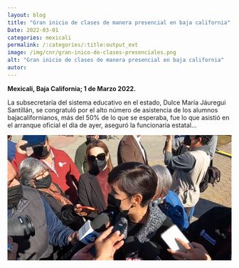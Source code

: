 ```yaml
---
layout: blog
title: "Gran inicio de clases de manera presencial en baja california"
Date: 2022-03-01
categories: mexicali
permalink: /:categories/:title:output_ext
image: /img/cnr/gran-inico-de-clases-presenciales.png
alt: "Gran inicio de clases de manera presencial en baja california"
autor:
---
```


**Mexicali, Baja California; 1 de Marzo 2022.** 

La subsecretaría del sistema educativo en el estado, Dulce María Jáuregui Santillán, se congratuló por el alto número de asistencia de los alumnos bajacalifornianos, más del 50% de lo que se esperaba, fue lo que asistió en el arranque oficial el día de ayer, aseguró la funcionaria estatal…

<div id="carouselExampleSlidesOnly" class="carousel slide" data-ride="carousel">
  <div class="carousel-inner">
    <div class="carousel-item active">
       <img class="d-block w-100" src="/img/cnr/gran-inico-de-clases-presenciales.png" loading="lazy"  alt="Gran inicio de clases de manera presencial en baja california">
    </div>
  </div>
</div>